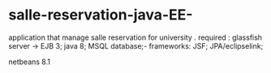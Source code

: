 # salle-reservation-java-EE-
application that manage salle reservation for university .
required : 
          glassfish server -> EJB 3;
          java 8;
          MSQL database;-
frameworks:
          JSF;
          JPA/eclipselink;

netbeans  8.1

